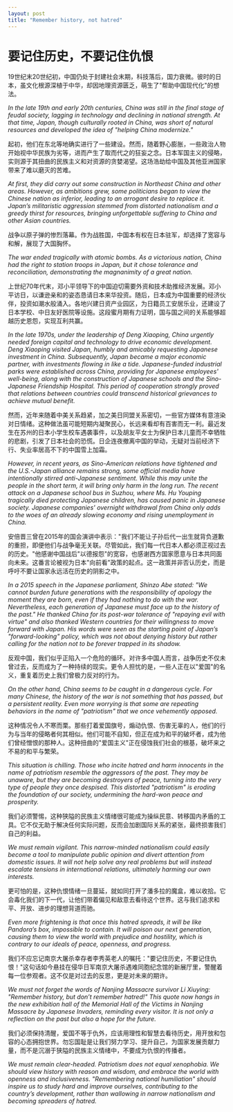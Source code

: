 ```yaml
---
layout: post
title: "Remember history, not hatred"
---
```


# 要记住历史，不要记住仇恨

19世纪末20世纪初，中国仍处于封建社会末期，科技落后，国力衰微。彼时的日本，虽文化根源深植于中华，却因地理资源匮乏，萌生了"帮助中国现代化"的想法。  

*In the late 19th and early 20th centuries, China was still in the final stage of feudal society, lagging in technology and declining in national strength. At that time, Japan, though culturally rooted in China, was short of natural resources and developed the idea of "helping China modernize."*

起初，他们在东北等地确实进行了一些建设。然而，随着野心膨胀，一些政治人物开始视中华民族为劣等，进而产生了取而代之的狂妄之念。日本军国主义的侵略，实则源于其扭曲的民族主义和对资源的贪婪渴望。这场浩劫给中国及其他亚洲国家带来了难以磨灭的苦难。  

*At first, they did carry out some construction in Northeast China and other areas. However, as ambitions grew, some politicians began to view the Chinese nation as inferior, leading to an arrogant desire to replace it. Japan’s militaristic aggression stemmed from distorted nationalism and a greedy thirst for resources, bringing unforgettable suffering to China and other Asian countries.*

战争以原子弹的惨烈落幕。作为战胜国，中国本有权在日本驻军，却选择了宽容与和解，展现了大国胸怀。  

*The war ended tragically with atomic bombs. As a victorious nation, China had the right to station troops in Japan, but it chose tolerance and reconciliation, demonstrating the magnanimity of a great nation.*

上世纪70年代末，邓小平领导下的中国迫切需要外资和技术助推经济发展。邓小平访日，以谦逊亲和的姿态恳请日本来华投资。随后，日本成为中国重要的经济伙伴，投资如潮水般涌入。各地兴建日资产业园区，为日籍员工安居乐业，还建设了日本学校、中日友好医院等设施。这段蜜月期有力证明，国与国之间的关系能够超越历史恩怨，实现互利共赢。  

*In the late 1970s, under the leadership of Deng Xiaoping, China urgently needed foreign capital and technology to drive economic development. Deng Xiaoping visited Japan, humbly and amicably requesting Japanese investment in China. Subsequently, Japan became a major economic partner, with investments flowing in like a tide. Japanese-funded industrial parks were established across China, providing for Japanese employees' well-being, along with the construction of Japanese schools and the Sino-Japanese Friendship Hospital. This period of cooperation strongly proved that relations between countries could transcend historical grievances to achieve mutual benefit.*

然而，近年来随着中美关系趋紧，加之美日同盟关系密切，一些官方媒体有意渲染对日情绪。这种做法虽可能短期内凝聚民心，长远来看却有百害而无一利。最近发生在苏州的日本小学生校车遇袭事件，以及胡友平女士为保护日本儿童而不幸牺牲的悲剧，引发了日本社会的恐慌。日企连夜撤离中国的举动，无疑对当前经济下行、失业率居高不下的中国雪上加霜。  

*However, in recent years, as Sino-American relations have tightened and the U.S.-Japan alliance remains strong, some official media have intentionally stirred anti-Japanese sentiment. While this may unite the people in the short term, it will bring only harm in the long run. The recent attack on a Japanese school bus in Suzhou, where Ms. Hu Youping tragically died protecting Japanese children, has caused panic in Japanese society. Japanese companies' overnight withdrawal from China only adds to the woes of an already slowing economy and rising unemployment in China.*

安倍晋三曾在2015年的国会演讲中表示："我们不能让子孙后代一出生就背负道歉的重担，即便他们与战争毫无关联。尽管如此，我们每一代日本人都必须正视过去的历史。"他感谢中国战后"以德报怨"的宽容，也感谢西方国家愿意与日本共同面向未来。这番言论被视为日本"向前看"政策的起点。这一政策并非否认历史，而是呼吁不要让国家永远活在历史的阴影之中。  

*In a 2015 speech in the Japanese parliament, Shinzo Abe stated: "We cannot burden future generations with the responsibility of apology the moment they are born, even if they had nothing to do with the war. Nevertheless, each generation of Japanese must face up to the history of the past." He thanked China for its post-war tolerance of "repaying evil with virtue" and also thanked Western countries for their willingness to move forward with Japan. His words were seen as the starting point of Japan’s "forward-looking" policy, which was not about denying history but rather calling for the nation not to be forever trapped in its shadow.*

反观中国，我们似乎正陷入一个危险的循环。对许多中国人而言，战争历史不仅未曾过去，反而成为了一种持续的现实。更令人担忧的是，一些人正在以"爱国"的名义，重复着历史上我们曾极力反对的行为。  

*On the other hand, China seems to be caught in a dangerous cycle. For many Chinese, the history of the war is not something that has passed, but a persistent reality. Even more worrying is that some are repeating behaviors in the name of "patriotism" that we once vehemently opposed.*

这种情况令人不寒而栗。那些打着爱国旗号，煽动仇恨、伤害无辜的人，他们的行为与当年的侵略者何其相似。他们可能不自知，但正在成为和平的破坏者，成为他们曾经憎恨的那种人。这种扭曲的"爱国主义"正在侵蚀我们社会的根基，破坏来之不易的和平与繁荣。  

*This situation is chilling. Those who incite hatred and harm innocents in the name of patriotism resemble the aggressors of the past. They may be unaware, but they are becoming destroyers of peace, turning into the very type of people they once despised. This distorted "patriotism" is eroding the foundation of our society, undermining the hard-won peace and prosperity.*

我们必须警惕，这种狭隘的民族主义情绪很可能成为操纵民意、转移国内矛盾的工具。它不仅无助于解决任何实际问题，反而会加剧国际关系的紧张，最终损害我们自己的利益。  

*We must remain vigilant. This narrow-minded nationalism could easily become a tool to manipulate public opinion and divert attention from domestic issues. It will not help solve any real problems but will instead escalate tensions in international relations, ultimately harming our own interests.*

更可怕的是，这种仇恨情绪一旦蔓延，就如同打开了潘多拉的魔盒，难以收拾。它会毒化我们的下一代，让他们带着偏见和敌意去看待这个世界。这与我们追求和平、开放、进步的理想背道而驰。  

*Even more frightening is that once this hatred spreads, it will be like Pandora’s box, impossible to contain. It will poison our next generation, causing them to view the world with prejudice and hostility, which is contrary to our ideals of peace, openness, and progress.*

我们不应忘记南京大屠杀幸存者李秀英老人的嘱托："要记住历史，不要记住仇恨！"这句话如今悬挂在侵华日军南京大屠杀遇难同胞纪念馆的新展厅里，警醒着每一位参观者。这不仅是对过去的反思，更是对未来的期许。  

*We must not forget the words of Nanjing Massacre survivor Li Xiuying: "Remember history, but don’t remember hatred!" This quote now hangs in the new exhibition hall of the Memorial Hall of the Victims in Nanjing Massacre by Japanese Invaders, reminding every visitor. It is not only a reflection on the past but also a hope for the future.*

我们必须保持清醒，爱国不等于仇外，应该用理性和智慧去看待历史，用开放和包容的心态拥抱世界。勿忘国耻是让我们努力学习、提升自己，为国家发展贡献力量，而不是沉溺于狭隘的民族主义情绪中，不要成为仇恨的传播者。  

*We must remain clear-headed. Patriotism does not equal xenophobia. We should view history with reason and wisdom, and embrace the world with openness and inclusiveness. "Remembering national humiliation" should inspire us to study hard and improve ourselves, contributing to the country’s development, rather than wallowing in narrow nationalism and becoming spreaders of hatred.*
